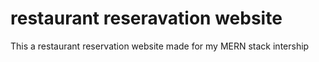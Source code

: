# restaurant reseravation website
 This a restaurant reservation website made for my MERN stack intership
